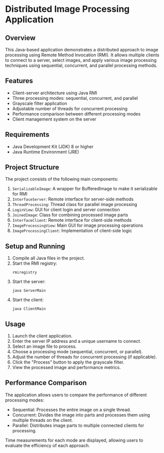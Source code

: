# Distributed Image Processing Application

## Overview

This Java-based application demonstrates a distributed approach to image processing using Remote Method Invocation (RMI). It allows multiple clients to connect to a server, select images, and apply various image processing techniques using sequential, concurrent, and parallel processing methods.

## Features

- Client-server architecture using Java RMI
- Three processing modes: sequential, concurrent, and parallel
- Grayscale filter application
- Adjustable number of threads for concurrent processing
- Performance comparison between different processing modes
- Client management system on the server

## Requirements

- Java Development Kit (JDK) 8 or higher
- Java Runtime Environment (JRE)

## Project Structure

The project consists of the following main components:

1. `SerializableImage`: A wrapper for BufferedImage to make it serializable for RMI
2. `InterfaceServer`: Remote interface for server-side methods
3. `ThreadProcessing`: Thread class for parallel image processing
4. `LoginView`: GUI for client login and server connection
5. `JoinedImage`: Class for combining processed image parts
6. `InterfaceClient`: Remote interface for client-side methods
7. `ImageProcessingView`: Main GUI for image processing operations
8. `ImageProcessingClient`: Implementation of client-side logic

## Setup and Running

1. Compile all Java files in the project.
2. Start the RMI registry:
   ```
   rmiregistry
   ```
3. Start the server:
   ```
   java ServerMain
   ```
4. Start the client:
   ```
   java ClientMain
   ```

## Usage

1. Launch the client application.
2. Enter the server IP address and a unique username to connect.
3. Select an image file to process.
4. Choose a processing mode (sequential, concurrent, or parallel).
5. Adjust the number of threads for concurrent processing (if applicable).
6. Click the "Process" button to apply the grayscale filter.
7. View the processed image and performance metrics.

## Performance Comparison

The application allows users to compare the performance of different processing modes:

- Sequential: Processes the entire image on a single thread.
- Concurrent: Divides the image into parts and processes them using multiple threads on the client.
- Parallel: Distributes image parts to multiple connected clients for processing.

Time measurements for each mode are displayed, allowing users to evaluate the efficiency of each approach.

